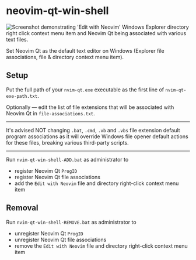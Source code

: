 # neovim-qt-win-shell
![Screenshot demonstrating 'Edit with Neovim' Windows Explorer directory right click context menu item and Neovim Qt being associated with various text files.](https://i.imgur.com/SE9ia2U.png)

Set Neovim Qt as the default text editor on Windows (Explorer file associations, file & directory context menu item).
## Setup

Put the full path of your `nvim-qt.exe` executable as the first line of `nvim-qt-exe-path.txt`.

Optionally — edit the list of file extensions that will be associated with Neovim Qt in `file-associations.txt`.

---
It's advised NOT changing `.bat`, `.cmd`, `.vb` and `.vbs` file extension default program associations as it will override Windows file opener default actions for these files, breaking various third-party scripts.

---

Run `nvim-qt-win-shell-ADD.bat` as administrator to
- register Neovim Qt `ProgID`
- register Neovim Qt file associations
- add the `Edit with Neovim` file and directory right-click context menu item

## Removal
Run `nvim-qt-win-shell-REMOVE.bat` as administrator to
- unregister Neovim Qt `ProgID`
- unregister Neovim Qt file associations
- remove the `Edit with Neovim` file and directory right-click context menu item
